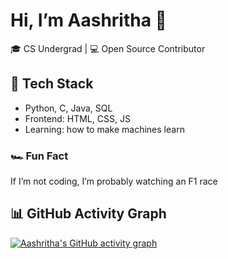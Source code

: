 # Hi, I’m Aashritha 🧸

🎓 CS Undergrad | 💻 Open Source Contributor

## 🔧 Tech Stack
- Python, C, Java, SQL  
- Frontend: HTML, CSS, JS  
- Learning: how to make machines learn


### 🏎️ Fun Fact
If I’m not coding, I’m probably watching an F1 race 

## 📊 GitHub Activity Graph

[![Aashritha's GitHub activity graph](https://github-readme-activity-graph.vercel.app/graph?username=Aashritha014&bg_color=ffffff&color=2e3a87&line=ff6b6b&point=1e90ff&area=true&hide_border=true)](https://github.com/ashutosh00710/github-readme-activity-graph)

